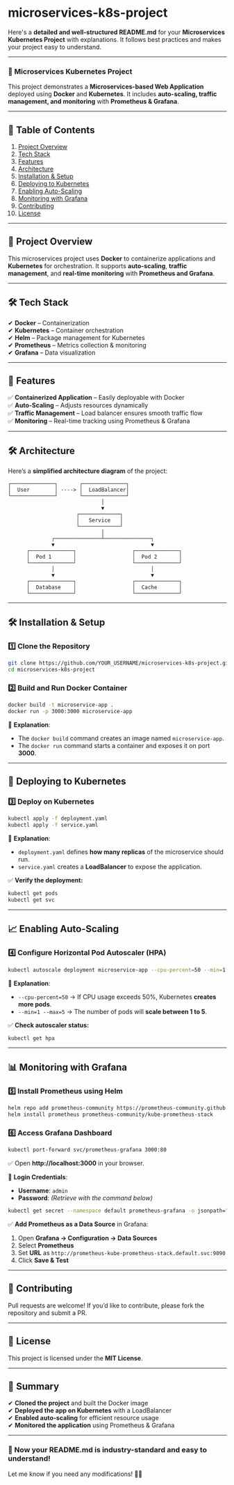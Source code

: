 # microservices-k8s-project
Here's a **detailed and well-structured README.md** for your **Microservices Kubernetes Project** with explanations. It follows best practices and makes your project easy to understand.  

---

### **📌 Microservices Kubernetes Project**  

This project demonstrates a **Microservices-based Web Application** deployed using **Docker** and **Kubernetes**. It includes **auto-scaling, traffic management, and monitoring** with **Prometheus & Grafana**.  

---

## **📖 Table of Contents**
1. [Project Overview](#-project-overview)  
2. [Tech Stack](#-tech-stack)  
3. [Features](#-features)  
4. [Architecture](#-architecture)  
5. [Installation & Setup](#-installation--setup)  
6. [Deploying to Kubernetes](#-deploying-to-kubernetes)  
7. [Enabling Auto-Scaling](#-enabling-auto-scaling)  
8. [Monitoring with Grafana](#-monitoring-with-grafana)  
9. [Contributing](#-contributing)  
10. [License](#-license)  

---

## **📌 Project Overview**  
This microservices project uses **Docker** to containerize applications and **Kubernetes** for orchestration. It supports **auto-scaling**, **traffic management**, and **real-time monitoring** with **Prometheus and Grafana**.  

---

## **🛠️ Tech Stack**  
✔ **Docker** – Containerization  
✔ **Kubernetes** – Container orchestration  
✔ **Helm** – Package management for Kubernetes  
✔ **Prometheus** – Metrics collection & monitoring  
✔ **Grafana** – Data visualization  

---

## **🚀 Features**  
✅ **Containerized Application** – Easily deployable with Docker  
✅ **Auto-Scaling** – Adjusts resources dynamically  
✅ **Traffic Management** – Load balancer ensures smooth traffic flow  
✅ **Monitoring** – Real-time tracking using Prometheus & Grafana  

---

## **🛠️ Architecture**  
Here’s a **simplified architecture diagram** of the project:  

```
┌──────────────┐       ┌──────────────┐
│  User        │ ----> │  LoadBalancer│
└──────────────┘       └──────────────┘
                              │
                              ▼
                      ┌─────────────┐
                      │   Service   │
                      └─────────────┘
                              │
              ┌───────────────┴───────────────┐
              ▼                               ▼
      ┌──────────────┐                  ┌──────────────┐
      │  Pod 1       │                  │  Pod 2       │
      └──────────────┘                  └──────────────┘
              │                               │
              ▼                               ▼
      ┌──────────────┐                  ┌──────────────┐
      │  Database    │                  │  Cache       │
      └──────────────┘                  └──────────────┘
```

---

## **🛠️ Installation & Setup**  

### **1️⃣ Clone the Repository**  
```sh
git clone https://github.com/YOUR_USERNAME/microservices-k8s-project.git
cd microservices-k8s-project
```  

### **2️⃣ Build and Run Docker Container**  
```sh
docker build -t microservice-app .
docker run -p 3000:3000 microservice-app
```  
📌 **Explanation**:  
- The `docker build` command creates an image named `microservice-app`.  
- The `docker run` command starts a container and exposes it on port **3000**.  

---

## **🚀 Deploying to Kubernetes**  

### **3️⃣ Deploy on Kubernetes**  
```sh
kubectl apply -f deployment.yaml
kubectl apply -f service.yaml
```  
📌 **Explanation**:  
- `deployment.yaml` defines **how many replicas** of the microservice should run.  
- `service.yaml` creates a **LoadBalancer** to expose the application.  

✅ **Verify the deployment:**  
```sh
kubectl get pods
kubectl get svc
```  

---

## **📈 Enabling Auto-Scaling**  

### **4️⃣ Configure Horizontal Pod Autoscaler (HPA)**  
```sh
kubectl autoscale deployment microservice-app --cpu-percent=50 --min=1 --max=5
```  
📌 **Explanation**:  
- `--cpu-percent=50` → If CPU usage exceeds 50%, Kubernetes **creates more pods**.  
- `--min=1 --max=5` → The number of pods will **scale between 1 to 5**.  

✅ **Check autoscaler status:**  
```sh
kubectl get hpa
```

---

## **📊 Monitoring with Grafana**  

### **5️⃣ Install Prometheus using Helm**  
```sh
helm repo add prometheus-community https://prometheus-community.github.io/helm-charts
helm install prometheus prometheus-community/kube-prometheus-stack
```  

### **6️⃣ Access Grafana Dashboard**  
```sh
kubectl port-forward svc/prometheus-grafana 3000:80
```  
✅ Open **http://localhost:3000** in your browser.  

📌 **Login Credentials**:  
- **Username**: `admin`  
- **Password**: *(Retrieve with the command below)*  
```sh
kubectl get secret --namespace default prometheus-grafana -o jsonpath="{.data.admin-password}" | base64 --decode
```  

✅ **Add Prometheus as a Data Source** in Grafana:  
1. Open **Grafana → Configuration → Data Sources**  
2. Select **Prometheus**  
3. Set **URL** as `http://prometheus-kube-prometheus-stack.default.svc:9090`  
4. Click **Save & Test**  

---

## **📢 Contributing**  
Pull requests are welcome! If you’d like to contribute, please fork the repository and submit a PR.  

---

## **📜 License**  
This project is licensed under the **MIT License**.  

---

## **🎯 Summary**  
✔ **Cloned the project** and built the Docker image  
✔ **Deployed the app on Kubernetes** with a LoadBalancer  
✔ **Enabled auto-scaling** for efficient resource usage  
✔ **Monitored the application** using Prometheus & Grafana  

---

### 🚀 Now your **README.md** is **industry-standard** and **easy to understand**!  
Let me know if you need any modifications! 🎯🔥
